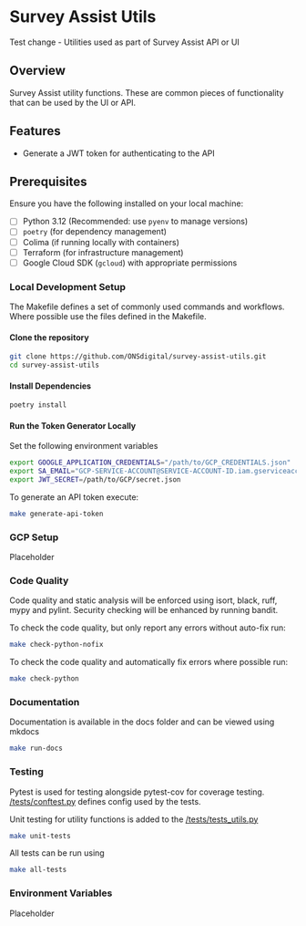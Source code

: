 # Survey Assist Utils

Test change - Utilities used as part of Survey Assist API or UI

## Overview

Survey Assist utility functions. These are common pieces of functionality that can be used by the UI or API.

## Features

- Generate a JWT token for authenticating to the API

## Prerequisites

Ensure you have the following installed on your local machine:

- [ ] Python 3.12 (Recommended: use `pyenv` to manage versions)
- [ ] `poetry` (for dependency management)
- [ ] Colima (if running locally with containers)
- [ ] Terraform (for infrastructure management)
- [ ] Google Cloud SDK (`gcloud`) with appropriate permissions

### Local Development Setup

The Makefile defines a set of commonly used commands and workflows.  Where possible use the files defined in the Makefile.

#### Clone the repository

```bash
git clone https://github.com/ONSdigital/survey-assist-utils.git
cd survey-assist-utils
```

#### Install Dependencies

```bash
poetry install
```

#### Run the Token Generator Locally

Set the following environment variables

```bash
export GOOGLE_APPLICATION_CREDENTIALS="/path/to/GCP_CREDENTIALS.json"
export SA_EMAIL="GCP-SERVICE-ACCOUNT@SERVICE-ACCOUNT-ID.iam.gserviceaccount.com"
export JWT_SECRET=/path/to/GCP/secret.json
```

To generate an API token execute:

```bash
make generate-api-token
```

### GCP Setup

Placeholder

### Code Quality

Code quality and static analysis will be enforced using isort, black, ruff, mypy and pylint. Security checking will be enhanced by running bandit.

To check the code quality, but only report any errors without auto-fix run:

```bash
make check-python-nofix
```

To check the code quality and automatically fix errors where possible run:

```bash
make check-python
```

### Documentation

Documentation is available in the docs folder and can be viewed using mkdocs

```bash
make run-docs
```

### Testing

Pytest is used for testing alongside pytest-cov for coverage testing.  [/tests/conftest.py](/tests/conftest.py) defines config used by the tests.

Unit testing for utility functions is added to the [/tests/tests_utils.py](./tests/tests_utils.py)

```bash
make unit-tests
```

All tests can be run using

```bash
make all-tests
```

### Environment Variables

Placeholder

